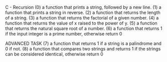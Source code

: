 C - Recursion
(0) a function that prints a string, followed by a new line.
(1) a function that prints a string in reverse.
(2) a function that returns the length of a string.
(3) a function that returns the factorial of a given number.
(4) a function that returns the value of x raised to the power of y.
(5) a function that returns the natural square root of a number.
(6) a function that returns 1 if the input integer is a prime number, otherwise return 0

ADVANCED TASK
(7) a function that returns 1 if a string is a palindrome and 0 if not.
(8) a function that compares two strings and returns 1 if the strings can be considered identical, otherwise return 0
